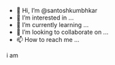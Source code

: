 - 👋 Hi, I’m @santoshkumbhkar
- 👀 I’m interested in ...
- 🌱 I’m currently learning ...
- 💞️ I’m looking to collaborate on ...
- 📫 How to reach me ...

<!---
santoshkumbhkar/santoshkumbhkar is a ✨ special ✨ repository because its `README.md` (this file) appears on your GitHub profile.
You can click the Preview link to take a look at your changes.
--->i am 
